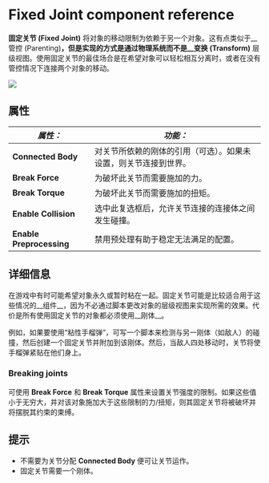 # Fixed Joint component reference
**固定关节 (Fixed Joint)** 将对象的移动限制为依赖于另一个对象。这有点类似于__管控 (Parenting)**，但是实现的方式是通过物理系统而不是__变换 (Transform)** 层级视图。使用固定关节的最佳场合是在希望对象可以轻松相互分离时，或者在没有管控情况下连接两个对象的移动。

![](https://docs.unity3d.com/cn/current/uploads/Main/Inspector-FixedJoint.png)

## 属性

|**_属性：_**|**_功能：_**|
|---|---|
|**Connected Body**|对关节所依赖的刚体的引用（可选）。如果未设置，则关节连接到世界。|
|**Break Force**|为破坏此关节而需要施加的力。|
|**Break Torque**|为破坏此关节而需要施加的扭矩。|
|**Enable Collision**|选中此复选框后，允许关节连接的连接体之间发生碰撞。|
|**Enable Preprocessing**|禁用预处理有助于稳定无法满足的配置。|

## 详细信息
在游戏中有时可能希望对象永久或暂时粘在一起。固定关节可能是比较适合用于这些情况的__组件__，因为不必通过脚本更改对象的层级视图来实现所需的效果。代价是所有使用固定关节的对象都必须使用__刚体__。

例如，如果要使用“粘性手榴弹”，可写一个脚本来检测与另一刚体（如敌人）的碰撞，然后创建一个固定关节并附加到该刚体。然后，当敌人四处移动时，关节将使手榴弹紧贴在他们身上。

### Breaking joints
可使用 **Break Force** 和 **Break Torque** 属性来设置关节强度的限制。如果这些值小于无穷大，并对该对象施加大于这些限制的力/扭矩，则其固定关节将被破坏并将摆脱其约束的束缚。

## 提示
- 不需要为关节分配 **Connected Body** 便可让关节运作。
- 固定关节需要一个刚体。